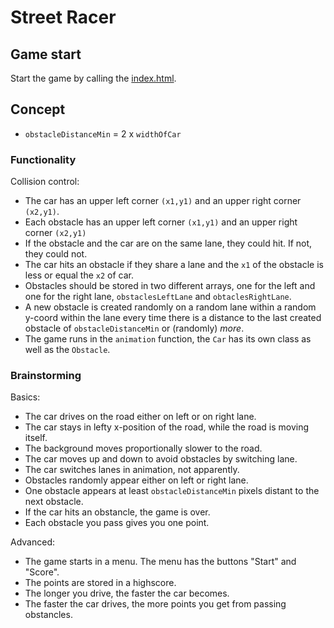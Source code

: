 # Street Racer

## Game start

Start the game by calling the [index.html](index.html).

## Concept

-   `obstacleDistanceMin` = 2 x `widthOfCar`

### Functionality

Collision control:

-   The car has an upper left corner `(x1,y1)` and an upper right corner `(x2,y1)`.
-   Each obstacle has an upper left corner `(x1,y1)` and an upper right corner `(x2,y1)`
-   If the obstacle and the car are on the same lane, they could hit. If not, they could not.
-   The car hits an obstacle if they share a lane and the `x1` of the obstacle is less or equal the `x2` of car.
-   Obstacles should be stored in two different arrays, one for the left and one for the right lane, `obstaclesLeftLane` and `obtaclesRightLane`.
-   A new obstacle is created randomly on a random lane within a random y-coord within the lane every time there is a distance to the last created obstacle of `obstacleDistanceMin` or (randomly) _more_.
-   The game runs in the `animation` function, the `Car` has its own class as well as the `Obstacle`.

### Brainstorming

Basics:

-   The car drives on the road either on left or on right lane.
-   The car stays in lefty x-position of the road, while the road is moving itself.
-   The background moves proportionally slower to the road.
-   The car moves up and down to avoid obstacles by switching lane.
-   The car switches lanes in animation, not apparently.
-   Obstacles randomly appear either on left or right lane.
-   One obstacle appears at least `obstacleDistanceMin` pixels distant to the next obstacle.
-   If the car hits an obstancle, the game is over.
-   Each obstacle you pass gives you one point.

Advanced:

-   The game starts in a menu. The menu has the buttons "Start" and "Score".
-   The points are stored in a highscore.
-   The longer you drive, the faster the car becomes.
-   The faster the car drives, the more points you get from passing obstancles.

